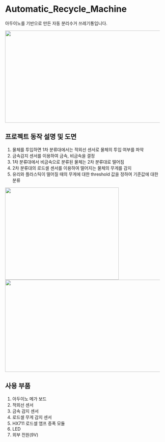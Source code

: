 # Automatic_Recycle_Machine
아두이노를 기반으로 만든 자동 분리수거 쓰레기통입니다.

<img src="https://user-images.githubusercontent.com/78673090/107138552-57711780-6958-11eb-8bd5-e4bed43123b6.png" width="600" height="300">

## 프로젝트 동작 설명 및 도면

1. 물체를 투입하면 1차 분류대에서는 적외선 센서로 물체의 투입 여부를 파악
2. 금속감지 센서를 이용하여 금속, 비금속을 결정
3. 1차 분류대에서 비금속으로 분류된 물체는 2차 분류대로 떨어짐
4. 2차 분류대의 로드셀 센서를 이용하여 떨어지는 물체의 무게를 감지
5. 유리와 플라스틱이 떨어질 때의 무게에 대한 threshold 값을 정하여 기준값에 대한 분류

<img src="https://user-images.githubusercontent.com/78673090/107137962-8be2d480-6954-11eb-95e9-86246d17b06d.png" width="370" height="300">

<img src="https://user-images.githubusercontent.com/78673090/107138355-44117c80-6957-11eb-997a-438cead22395.png" width="600" height="300">

## 사용 부품

1. 아두이노 메가 보드
2. 적외선 센서
3. 금속 감지 센서
4. 로드셀 무게 감지 센서
5. HX711 로드셀 앰프 증폭 모듈
6. LED
7. 외부 전원(9V)
